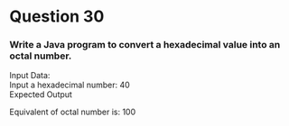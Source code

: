# Question 30

### Write a Java program to convert a hexadecimal value into an octal number.
Input Data:  
Input a hexadecimal number: 40  
Expected Output  

Equivalent of octal number is: 100 